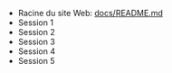 - Racine du site Web: [docs/README.md](docs/README.md)
- Session 1
- Session 2
- Session 3
- Session 4
- Session 5
